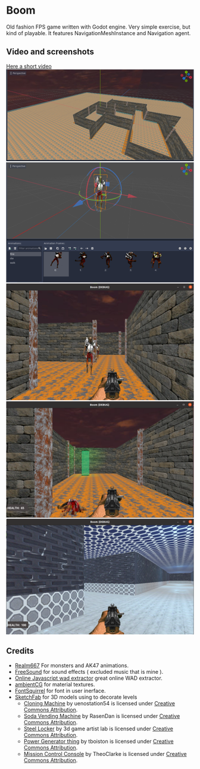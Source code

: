 # Boom
Old fashion FPS game written with Godot engine.
Very simple exercise, but kind of playable. It features NavigationMeshInstance and Navigation agent.

## Video and screenshots
[Here a short video](https://www.facebook.com/1412192133/videos/926298468278232/)
![screen1](https://github.com/FelicePollano/Boom/blob/main/screenshots/Screenshot%20from%202022-12-30%2017-27-11.png)
![screen2](https://github.com/FelicePollano/Boom/blob/main/screenshots/Screenshot%20from%202022-12-30%2017-28-40.png)
![screen3](https://github.com/FelicePollano/Boom/blob/main/screenshots/Screenshot%20from%202022-12-30%2017-29-20.png)
![screen4](https://github.com/FelicePollano/Boom/blob/main/screenshots/Screenshot%20from%202023-01-02%2010-24-45.png)
![screen4](https://github.com/FelicePollano/Boom/blob/main/screenshots/Screenshot%20from%202023-01-02%2010-31-47.png)


## Credits
- [Realm667](https://www.realm667.com/en/) For monsters and AK47 animations.
- [FreeSound](https://freesound.org/people/The%20Baron/sounds/98399/) for sound effects ( excluded music that is mine ).
- [Online Javascript wad extractor](https://jmickle66666666.github.io/wad-js/) great online WAD extractor.
- [ambientCG](https://ambientcg.com/) for material textures.
- [FontSquirrel](https://www.fontsquirrel.com/) for font in user inerface.
- [SketchFab](https://sketchfab.com/) for 3D models using to decorate levels
  - [Cloning Machine](https://skfb.ly/opAIz) by uenostation54 is licensed under [Creative Commons Attribution](http://creativecommons.org/licenses/by/4.0/).
  - [Soda Vending Machine](https://skfb.ly/6RunD) by RasenDan is licensed under [Creative Commons Attribution](http://creativecommons.org/licenses/by/4.0/).
  - [Steel Locker](https://skfb.ly/o79tW) by 3d game artist lab is licensed under [Creative Commons Attribution](http://creativecommons.org/licenses/by/4.0/).
  - [Power Generator thing](https://skfb.ly/6WJM9) by tboiston is licensed under [Creative Commons Attribution](http://creativecommons.org/licenses/by/4.0/).
  - [Mission Control Console](https://skfb.ly/oynoJ) by TheoClarke is licensed under [Creative Commons Attribution](http://creativecommons.org/licenses/by/4.0/).



